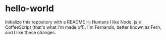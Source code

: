 # hello-world
Initialize this repository with a README
Hi Humans
I  like Node, js e CoffeeScript (that's what I'm made of!).
I'm Fernando, better known as Fern, and I like these changes.
